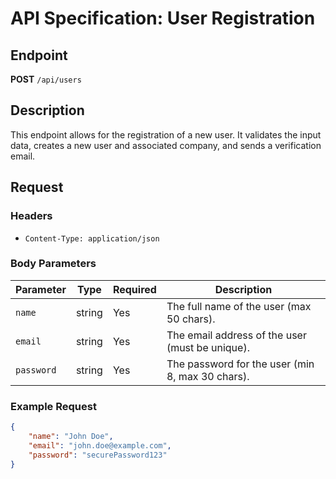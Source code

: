 # API Specification: User Registration

## Endpoint
**POST** `/api/users`

## Description
This endpoint allows for the registration of a new user. It validates the input data, creates a new user and associated company, and sends a verification email.

## Request

### Headers
- `Content-Type: application/json`

### Body Parameters
| Parameter | Type   | Required | Description                           |
|-----------|--------|----------|---------------------------------------|
| `name`    | string | Yes      | The full name of the user (max 50 chars). |
| `email`   | string | Yes      | The email address of the user (must be unique). |
| `password`| string | Yes      | The password for the user (min 8, max 30 chars). |

### Example Request
```json
{
    "name": "John Doe",
    "email": "john.doe@example.com",
    "password": "securePassword123"
}
